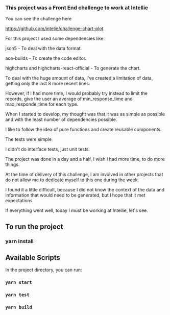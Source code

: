 ### This project was a Front End challenge to work at Intellie


You can see the challenge here

https://github.com/intelie/challenge-chart-plot


For this project I used some dependencies like:

json5 - To deal with the data format.

ace-builds - To create the code editor.

highcharts and highcharts-react-official - To generate the chart.

To deal with the huge amount of data, I've created a limitation of data, getting only the last 8 more recent lines.

However, if I had more time, I would probably try instead to limit the records, give the user an average of min_response_time and max_responde_time for each type.

When I started to develop, my thought was that it was as simple as possible and with the least number of dependencies possible.

I like to follow the idea of ​​pure functions and create reusable components.

The tests were simple

I didn't do interface tests, just unit tests.

The project was done in a day and a half, I wish I had more time, to do more things.

At the time of delivery of this challenge, I am involved in other projects that do not allow me to dedicate myself to this one during the week.

I found it a little difficult, because I did not know the context of the data and information that would need to be generated, but I hope that it met expectations

If everything went well, today I must be working at Intellie, let's see.


## To run the project

### yarn install 

## Available Scripts

In the project directory, you can run:
### `yarn start`

### `yarn test`

### `yarn build`
